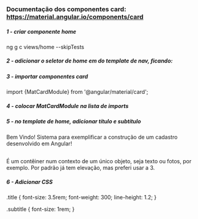 ### Documentação dos componentes card: https://material.angular.io/components/card

##### 1 - criar componente home
ng g c views/home --skipTests


##### 2 - adicionar o seletor de home em <mat-sidenav-content> do template de nav, ficando:
<mat-sidenav-content class="content">
    <fenix-home></fenix-home>
</mat-sidenav-content>


##### 3 - importar componentes card
import {MatCardModule} from '@angular/material/card';


##### 4 - colocar MatCardModule na lista de imports


##### 5 - no template de home, adicionar título e subtítulo
<mat-card class="mat-elevation-z3">
    <mat-card-title class="title">Bem Vindo!</mat-card-title>
    <mat-card-subtitle class="subtitle">
        Sistema para exemplificar a construção de um cadastro desenvolvido em Angular!
    </mat-card-subtitle>
</mat-card>

## <mat-card>
É um contêiner num contexto de um único objeto, seja texto ou fotos, por exemplo. Por padrão já tem elevação, mas preferi usar a 3.


##### 6 - Adicionar CSS
.title {
    font-size: 3.5rem;
    font-weight: 300;
    line-height: 1.2;
}

.subtitle {
    font-size: 1rem;
}